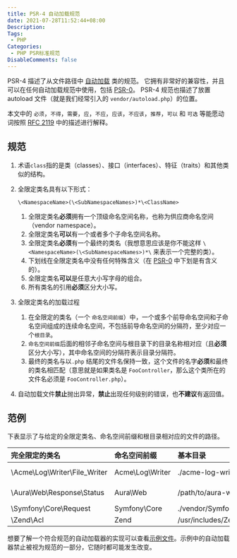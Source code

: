 ```yaml
---
title: PSR-4 自动加载规范
date: 2021-07-28T11:52:44+08:00
Description:
Tags: 
 - PHP
Categories:
 - PHP PSR标准规范
DisableComments: false
---
```


PSR-4 描述了从文件路径中 [自动加载](https://www.php.net/autoload) 类的规范。 它拥有非常好的兼容性，并且可以在任何自动加载规范中使用，包括 [PSR-0](/archives/psr-0/)。 PSR-4 规范也描述了放置 autoload 文件（就是我们经常引入的 `vendor/autoload.php`）的位置。

本文中的 `必须`，`不得`，`需要`，`应`，`不应`，`应该`，`不应该`，`推荐`，`可以` 和 `可选` 等能愿动词按照 [RFC 2119](http://www.ietf.org/rfc/rfc2119.txt) 中的描述进行解释。


## 规范

1. 术语`class`指的是类（classes）、接口（interfaces）、特征（traits）和其他类似的结构。

2. 全限定类名具有以下形式：
    ```
    \<NamespaceName>(\<SubNamespaceNames>)*\<ClassName>
    ```
    1. 全限定类名**必须**拥有一个顶级命名空间名称，也称为供应商命名空间（vendor namespace）。
    2. 全限定类名**可以**有一个或者多个子命名空间名称。
    3. 全限定类名**必须**有一个最终的类名（我想意思应该是你不能这样 `\<NamespaceName>(\<SubNamespaceNames>)*\` 来表示一个完整的类）。
    4. 下划线在全限定类名中没有任何特殊含义（在 [PSR-0](/archives/psr-0/) 中下划是有含义的）。
    5. 全限定类名**可以**是任意大小写字母的组合。
    6. 所有类名的引用**必须**区分大小写。

3. 全限定类名的加载过程
    1. 在全限定的类名（一个 `命名空间前缀`）中，一个或多个前导命名空间和子命名空间组成的连续命名空间，不包括前导命名空间的分隔符，至少对应一个`根目录`。
    2. `命名空间前缀`后面的相邻子命名空间与根目录下的目录名称相对应（且**必须**区分大小写），其中命名空间的分隔符表示目录分隔符。
    3. 最终的类名与以`.php` 结尾的文件名保持一致，这个文件的名字**必须**和最终的类名相匹配（意思就是如果类名是 `FooController`，那么这个类所在的文件名必须是 `FooController.php`）。

4. 自动加载文件**禁止**抛出异常，**禁止**出现任何级别的错误，也**不建议**有返回值。

## 范例
下表显示了与给定的全限定类名、命名空间前缀和根目录相对应的文件的路径。

|完全限定的类名		|命名空间前缀	 | 基本目录	|	结果文件路径|
|:------|:----|:--|:----|
|\Acme\Log\Writer\File_Writer|	Acme\Log\Writer	|./acme-log-writer/lib/	|./acme-log-writer/lib/File_Writer.php|
|\Aura\Web\Response\Status|	Aura\Web|	/path/to/aura-web/src/|	/path/to/aura-web/src/Response/Status.php|
|\Symfony\Core\Request|	Symfony\Core|	./vendor/Symfony/Core/|	./vendor/Symfony/Core/Request.php|
|\Zend\Acl|	Zend|	/usr/includes/Zend/|	/usr/includes/Zend/Acl.php|

想要了解一个符合规范的自动加载器的实现可以查看[示例文件](https://github.com/php-fig/fig-standards/blob/master/accepted/PSR-4-autoloader-examples.md)。示例中的自动加载器禁止被视为规范的一部分，它随时都可能发生改变。




